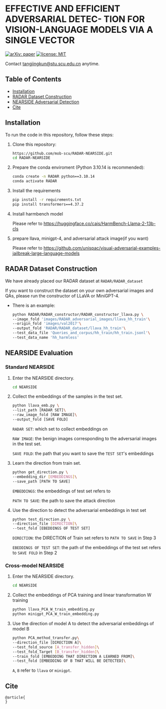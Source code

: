# EFFECTIVE AND EFFICIENT ADVERSARIAL DETEC- TION FOR VISION-LANGUAGE MODELS VIA A SINGLE VECTOR

[![arXiv: paper](https://img.shields.io/badge/arXiv-paper-red.svg)]()
[![license: MIT](https://img.shields.io/badge/license-MIT-yellow.svg)](https://opensource.org/licenses/MIT)


Contact tangjingkun@stu.scu.edu.cn anytime.

## Table of Contents

- [Installation](#installation)
- [RADAR Dataset Construction](#radar-dataset-construction)
- [NEARSIDE Adversarial Detection](#nearside-adversarial-detection)
- [Cite](#cite)

## Installation

To run the code in this repository, follow these steps:

1. Clone this repository:

   ```sh
   https://github.com/mob-scu/RADAR-NEARSIDE.git
   cd RADAR-NEARSIDE
   ```

2. Prepare the conda enviroment  (Python 3.10.14 is recommended):

   ```sh
   conda create -n RADAR python==3.10.14
   conda activate RADAR
   ```

3. Install the requirements

   ```sh
   pip install -r requirements.txt
   pip install transformers==4.37.2
   ```

4. Install harmbench model

    Please refer to https://huggingface.co/cais/HarmBench-Llama-2-13b-cls

5. prepare llava, minigpt-4, and adversarial attack image(if you want)
   
    Please refer to https://github.com/unispac/visual-adversarial-examples-jailbreak-large-language-models


## RADAR Dataset Construction
We have already placed our RADAR dataset at `RADAR/RADAR_dataset`

If you want to construct the dataset on your own adversarial images
and QAs, please run the constructor of LLaVA or MiniGPT-4.
- There is an example:
    ```sh
   python RADAR/RADAR_constructor/RADAR_constructor_llava.py \
   --image_fold 'images/RADAR_adversarial_images/llava_hh_train'\
   --origin_fold 'images/val2017'\
   --output_fold 'RADAR/RADAR_dataset/llava_hh_train'\
   --test_data_file 'Queries_and_corpus/hh_train/hh_train.jsonl'\
   --test_data_name 'hh_harmless'
   ```

## NEARSIDE Evaluation
### Standard NEARSIDE
1. Enter the NEARSIDE directory.

   ```sh
   cd NEARSIDE
   ```

2. Collect the embeddings of the samples in the test set.

   ```sh
   python llava_emb.py \
   --list_path [RADAR SET]\
   --raw_image_fold [RAW IMAGE]\
   --output_fold [SAVE FOLD]
   ```
    `RADAR SET`: which set to collect embeddings on
    
    `RAW IMAGE`: the benign images corresponding to the adversarial images in the test set.

    `SAVE FOLD`: the path that you want to save the `TEST SET`'s  embeddings

3. Learn the direction from train set.

   ```sh
   python get_direction.py \
   --embedding_dir [EMBEDDINGS]\
   --save_path [PATH TO SAVE]
   ```

    `EMBEDDINGS`: the embeddings of test set refers to 
  
    `PATH TO SAVE`: the path to save the attack direction
4. Use the direction to detect the adversarial embeddings in test set
   
   ```sh
   python test_direction.py \
   --direction_file [DIRECTION]\
   --test_fold [EBEDDINGS OF TEST SET]
   ```

    `DIRECTION`: the DIRECTION of Train set refers to `PATH TO SAVE` in Step 3  
  
    `EBEDDINGS OF TEST SET`: the path of the embeddings of the test set refers to `SAVE FOLD` in Step 2



### Cross-model NEARSIDE

1. Enter the NEARSIDE directory.

   ```sh
   cd NEARSIDE
   ```

2. Collect the embeddings of PCA training and linear transformation W training

   ```sh
   python llava_PCA_W_train_embedding.py
   python minigpt_PCA_W_train_embedding.py
   ```

3. Use the direction of model A to detect the adversarial embeddings of model B

   ```sh
   python PCA_method_transfer.py\
   --direction_file [DIRECTION A]\
   --test_fold_source [A_transfer_hidden]\
   --test_fold_Target [B_transfer_hidden]\
   --train_fold [EMBEDDING THAT DIRECTION A LEARNED FROM]\
   --test_fold [EMBEDDING OF B THAT WILL BE DETECTED]\
   ```
   `A`, `B` refer to `llava` or `minigpt`.



## Cite

```
@article{
}
```

